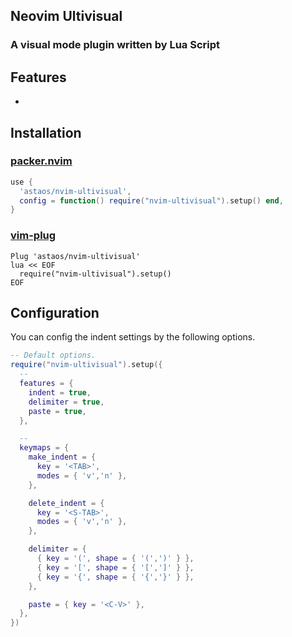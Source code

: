 ## Neovim Ultivisual

### A visual mode plugin written by Lua Script

## Features

-

## Installation

### [packer.nvim](https://github.com/wbthomason/packer.nvim)

```lua
use {
  'astaos/nvim-ultivisual',
  config = function() require("nvim-ultivisual").setup() end,
}
```

### [vim-plug](https://github.com/junegunn/vim-plug)

```vim
Plug 'astaos/nvim-ultivisual'
lua << EOF
  require("nvim-ultivisual").setup()
EOF
```

## Configuration

You can config the indent settings by the following options.

```lua
-- Default options.
require("nvim-ultivisual").setup({
  --
  features = {
    indent = true,
    delimiter = true,
    paste = true,
  },

  --
  keymaps = {
    make_indent = {
      key = '<TAB>',
      modes = { 'v','n' },
    },

    delete_indent = {
      key = '<S-TAB>',
      modes = { 'v','n' },
    },

    delimiter = {
      { key = '(', shape = { '(',')' } },
      { key = '[', shape = { '[',']' } },
      { key = '{', shape = { '{','}' } },
    },

    paste = { key = '<C-V>' },
  },
})
```
